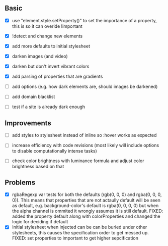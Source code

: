 ## Basic
  - [x] use "element.style.setProperty()" to set the importance of a property, this is so it can overide !important
  - [x] !detect and change new elements
  - [x] add more defaults to initial stylesheet
  - [x] darken images (and video)
  - [x] darken but don't invert vibrant colors
  - [x] add parsing of properties that are gradients
  - [ ] add options (e.g. how dark elements are, should images be darkened)
  - [ ] add domain blacklist
  - [ ] test if a site is already dark enough


## Improvements
  - [ ] add styles to stylesheet instead of inline so :hover works as expected
  - [ ] increase efficiency with code revisions (most likely will include options to disable computationally
        intense tasks)
  - [ ] check color brightness with luminance formula and adjust color brightness based on that


## Problems 
  - [x] rgbaRegexp var tests for both the defaults (rgb(0, 0, 0) and rgba(0, 0, 0, 0)). This means that properties
        that are not actaully default will be seen as default, e.g. background-color's default is rgba(0, 0, 0, 0)
        but when the alpha channel is ommited it wrongly assumes it is still default. 
        FIXED: added the property default along with colorProperties and changed the logic for deciding if default
  - [x] Initial stylesheet when injected can be can be buried under other stylesheets, this causes the specification
        order to get messed up.
        FIXED: set properties to important to get higher sepcification